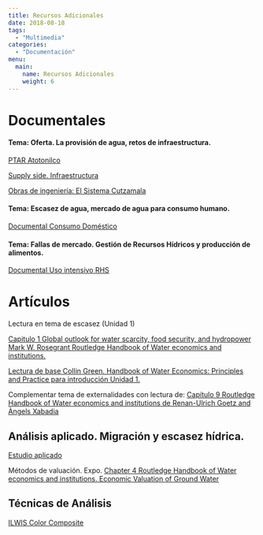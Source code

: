 ```yaml
---
title: Recursos Adicionales
date: 2018-08-18
tags:
  - "Multimedia"
categories:
  - "Documentación"
menu:
  main:
    name: Recursos Adicionales
    weight: 6
---
```


# Documentales 

#### Tema: Oferta. La provisión de agua, retos de infraestructura.

[PTAR Atotonilco](https://www.youtube.com/watch?v=OUrH16-pU_0)

[Supply side. Infraestructura](https://www.youtube.com/watch?v=T1Nq2XxEjwU)


[Obras de ingeniería: El Sistema Cutzamala](https://www.youtube.com/watch?v=7VFA8AhxGlE)

#### Tema: Escasez de agua,  mercado de agua para consumo humano.

[Documental Consumo Doméstico](https://www.youtube.com/watch?v=dzntuXdE8dY)


#### Tema: Fallas de mercado. Gestión de Recursos Hídricos y producción de alimentos.

[Documental Uso intensivo RHS](https://www.youtube.com/watch?v=lWqUSGJg1eU)


# Artículos 

Lectura en tema de escasez (Unidad 1)

[Capitulo 1 Global outlook for water scarcity, food security, and hydropower Mark W. Rosegrant Routledge Handbook of Water economics and institutions.](https://drive.google.com/file/d/1_BTgai3QNWzlmbkGfgWAe7B40R86HMJz/view?usp=sharing)

[Lectura de base Collin Green. Handbook of Water Economics: Principles and Practice  para introducción Unidad 1.](https://drive.google.com/file/d/1AUzxdA6DTaOnFZrcnsei2e5qzH7me6ff/view?usp=sharing)


Complementar tema de externalidades con lectura de: 
[Capítulo 9 Routledge Handbook of Water economics and institutions de Renan-Ulrich Goetz and Àngels Xabadia](https://drive.google.com/file/d/1_BTgai3QNWzlmbkGfgWAe7B40R86HMJz/view?usp=sharing)

## Análisis aplicado. Migración y escasez hídrica.

[Estudio aplicado](https://themennonite-historyproject.netlify.app/)


Métodos de valuación. Expo.
[Chapter   4 Routledge Handbook of Water economics and institutions. Economic Valuation of Ground Water ](https://drive.google.com/file/d/1_BTgai3QNWzlmbkGfgWAe7B40R86HMJz/view?usp=sharing)


## Técnicas de Análisis

[ILWIS Color Composite](https://drive.google.com/file/d/1YQsSfAKWIRIxt9H0fXIC6f0Puihkh3um/view?usp=sharing)
